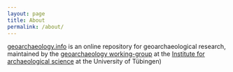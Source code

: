 ```yaml
---
layout: page
title: About
permalink: /about/
---
```


[geoarchaeology.info](https://www.geoarchaeology.info/) is an online repository for geoarchaeological research, maintained by the [geoarchaeology working-group](https://www.geoarchlab.de) at the [Institute for archaeological science](https://uni-tuebingen.de/de/84538) at the University of Tübingen)
